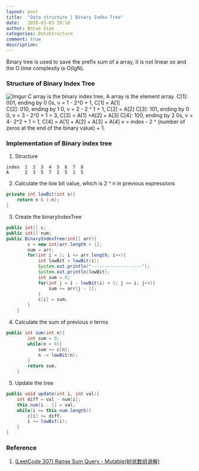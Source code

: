 ```yaml
---
layout: post
title:  "Data structure | Binary Index Tree"
date:   2018-03-03 19:18
author: Botao Xiao
categories: DataStructure
comment: true
description: 
---
```


Binary tree is used to save the prefix sum of a array, it is not linear so and the O time complexity is O(lgN).

### Structure of Binary Index Tree
![Imgur](https://i.imgur.com/n8TQjO5.png)
C array is the binary index tree, A array is the element array.
C[1]: 001, ending by 0 0s, v = 1 - 2^0 + 1, C[1] = A[1]  
C[2]: 010, ending by 1 0, v = 2 - 2 ^ 1 + 1, C[2] = A[2]
C[3]: 101, ending by 0 0, v = 3 - 2^0 + 1 = 3, C[3] = A[1] +A[2] + A[3]
C[4]: 100, ending by 2 0s, v = 4- 2^2 + 1 = 1, C[4] = A[1] + A[2] + A[3] + A[4]
v =  index - 2 ^ (number of zeros at the end of the binary value) + 1.

### Implementation of Binary index tree
1. Structure
```
index  1  2  3  4  5  6  7  8
A      2  3  5  7  2  5  1  5
```

2. Calculate the low bit value, which is 2 ^ n in previous expressions
```Java
private int lowBit(int n){
    return n & (-n);
}
```

3. Create the binaryIndexTree
```Java
public int[] c;
public int[] num;
public BinaryIndexTree(int[] arr){
        c = new int[arr.length + 1];
        num = arr;
        for(int i = 1; i <= arr.length; i++){
            int lowBit = lowBit(i);
            System.out.println("-------------------");
            System.out.println(lowBit);
            int sum = 0;
            for(int j = i - lowBit(i) + 1; j <= i; j++){
                sum += arr[j - 1];
            }
            c[i] = sum;
        }
    }
```

4. Calculate the sum of previous n terms
```Java
public int sum(int n){
        int sum = 0;
        while(n > 0){
            sum += c[n];
            n -= lowBit(n);
        }
        return sum;
    }
```

5. Update the tree
```Java
public void update(int i, int val){
	int diff = val - num[i];
	this.num[i - 1] = val;
	while(i <= this.num.length){
		c[i] += diff;
		i += lowBit(i);
	}
}
```

### Reference
1. [(LeetCode 307) Range Sum Query - Mutable(树状数组讲解)](https://blog.csdn.net/dreamgchuan/article/details/51173561)